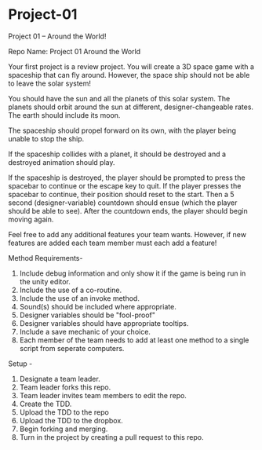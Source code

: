 ﻿# Project-01
Project 01 – Around the World!

Repo Name: Project 01 Around the World <Team JAM>

Your first project is a review project. You will create a 3D space game with a spaceship that can fly 
around. However, the space ship should not be able to leave the solar system!

You should have the sun and all the planets of this solar system. The planets should orbit around the sun 
at different, designer-changeable rates. The earth should include its moon. 

The spaceship should propel forward on its own, with the player being unable to stop the ship. 

If the spaceship collides with a planet, it should be destroyed and a destroyed animation should play. 

If the spaceship is destroyed, the player should be prompted to press the spacebar to continue or 
the escape key to quit. If the player presses the spacebar to continue, their position should reset to the 
start. Then a 5 second (designer-variable) countdown should ensue (which the player should be able to 
see). After the countdown ends, the player should begin moving again. 

Feel free to add any additional features your team wants. However, if new features are added each 
team member must each add a feature!

Method Requirements-

1. Include debug information and only show it if the game is being run in the unity editor.
2. Include the use of a co-routine.
3. Include the use of an invoke method.
4. Sound(s) should be included where appropriate.
5. Designer variables should be "fool-proof"
6. Designer variables should have appropriate tooltips.
7. Include a save mechanic of your choice.
8. Each member of the team needs to add at least one method to a single script from seperate computers.
 
Setup - 

1. Designate a team leader.
2. Team leader forks this repo.
3. Team leader invites team members to edit the repo.
4. Create the TDD.
5. Upload the TDD to the repo
6. Upload the TDD to the dropbox.
7. Begin forking and merging.
8. Turn in the project by creating a pull request to this repo.


